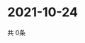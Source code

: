 # 2021-10-24
  共 0条

  <!-- BEGIN -->
  <!-- 最后更新时间Sun Oct 24 2021 19:02:09 GMT+0000 (Coordinated Universal Time) -->
  
  <!-- END -->
  
  
